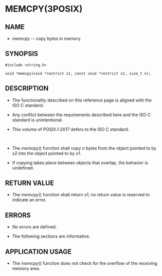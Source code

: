 # MEMCPY(3POSIX)

## NAME

- memcpy -- copy bytes in memory

## SYNOPSIS

```
#include <string.h>

void *memcpy(void *restrict s1, const void *restrict s2, size_t n);
```

## DESCRIPTION

- The  functionality  described  on  this reference page is aligned with the ISO C standard.

- Any conflict between the requirements described here and the ISO C standard is unintentional.

- This volume of POSIX.1‐2017 defers to the ISO C standard.

<br>

- The  *memcpy*()  function  shall  copy  *n* bytes from the object pointed to by *s2* into the object pointed to by *s1*.

- If copying takes place between objects that overlap, the behavior is  undefined.

## RETURN VALUE

- The *memcpy*() function shall return *s1*; no return value is reserved to indicate an error.

## ERRORS

- No errors are defined.

- The following sections are informative.

## APPLICATION USAGE

- The *memcpy*() function does not check for the overflow of the receiving memory area.
